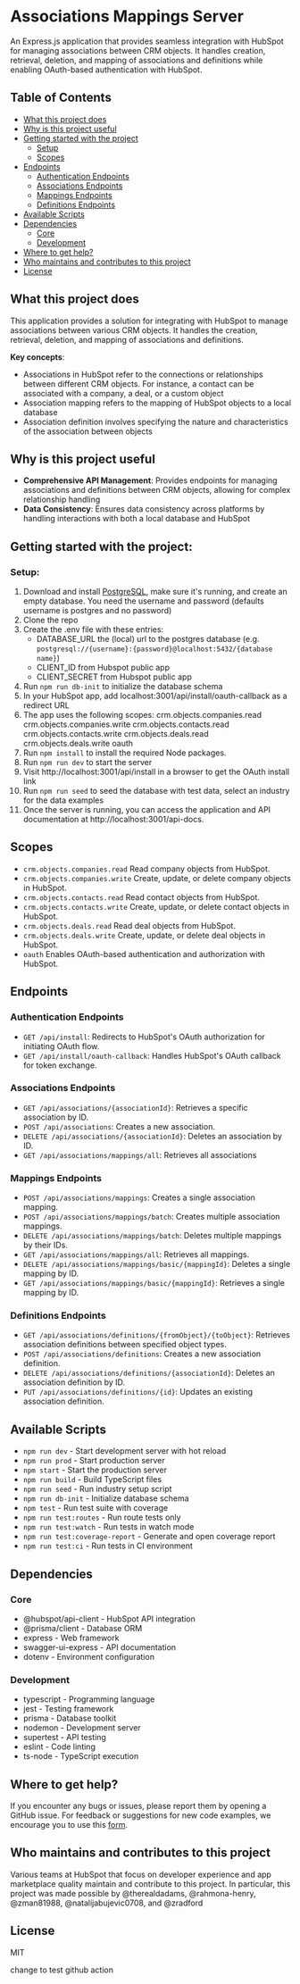 # Associations Mappings Server

An Express.js application that provides seamless integration with HubSpot for managing associations between CRM objects. It handles creation, retrieval, deletion, and mapping of associations and definitions while enabling OAuth-based authentication with HubSpot.

## Table of Contents
- [What this project does](#what-this-project-does)
- [Why is this project useful](#why-is-this-project-useful)
- [Getting started with the project](#getting-started-with-the-project)
  - [Setup](#setup)
  - [Scopes](#scopes)
- [Endpoints](#endpoints)
  - [Authentication Endpoints](#authentication-endpoints)
  - [Associations Endpoints](#associations-endpoints)
  - [Mappings Endpoints](#mappings-endpoints)
  - [Definitions Endpoints](#definitions-endpoints)
- [Available Scripts](#available-scripts)
- [Dependencies](#dependencies)
  - [Core](#core)
  - [Development](#development)
- [Where to get help?](#where-to-get-help)
- [Who maintains and contributes to this project](#who-maintains-and-contributes-to-this-project)
- [License](#license)

## What this project does

This application provides a solution for integrating with HubSpot to manage associations between various CRM objects. It handles the creation, retrieval, deletion, and mapping of associations and definitions.

**Key concepts**:
- Associations in HubSpot refer to the connections or relationships between different CRM objects. For instance, a contact can be associated with a company, a deal, or a custom object
- Association mapping refers to the mapping of HubSpot objects to a local database
- Association definition involves specifying the nature and characteristics of the association between objects

## Why is this project useful

- **Comprehensive API Management**: Provides endpoints for managing associations and definitions between CRM objects, allowing for complex relationship handling
- **Data Consistency**: Ensures data consistency across platforms by handling interactions with both a local database and HubSpot

 ## Getting started with the project:

### Setup:

1. Download and install [PostgreSQL](https://www.postgresql.org/download/), make sure it's running, and create an empty database. You need the username and password (defaults username is postgres and no password)
2. Clone the repo
3. Create the .env file with these entries:
   - DATABASE_URL the (local) url to the postgres database (e.g. `postgresql://{username}:{password}@localhost:5432/{database name}`)
   - CLIENT_ID from Hubspot public app
   - CLIENT_SECRET from Hubspot public app
4. Run `npm run db-init` to initialize the database schema
5. In your HubSpot app, add localhost:3001/api/install/oauth-callback as a redirect URL
6. The app uses the following scopes: crm.objects.companies.read crm.objects.companies.write crm.objects.contacts.read crm.objects.contacts.write crm.objects.deals.read crm.objects.deals.write oauth
7. Run `npm install` to install the required Node packages.
8. Run `npm run dev` to start the server
9. Visit http://localhost:3001/api/install in a browser to get the OAuth install link
10. Run `npm run seed` to seed the database with test data, select an industry for the data examples
11. Once the server is running, you can access the application and API documentation at http://localhost:3001/api-docs.

## Scopes

- `crm.objects.companies.read` Read company objects from HubSpot.
- `crm.objects.companies.write` Create, update, or delete company objects in HubSpot.
- `crm.objects.contacts.read` Read contact objects from HubSpot.
- `crm.objects.contacts.write` Create, update, or delete contact objects in HubSpot.
- `crm.objects.deals.read` Read deal objects from HubSpot.
- `crm.objects.deals.write` Create, update, or delete deal objects in HubSpot.
- `oauth` Enables OAuth-based authentication and authorization with HubSpot.

## Endpoints

### Authentication Endpoints
- `GET /api/install`: Redirects to HubSpot's OAuth authorization for initiating OAuth flow.
- `GET /api/install/oauth-callback`: Handles HubSpot's OAuth callback for token exchange.

### Associations Endpoints
- `GET /api/associations/{associationId}`: Retrieves a specific association by ID.
- `POST /api/associations`: Creates a new association.
- `DELETE /api/associations/{associationId}`: Deletes an association by ID.
- `GET /api/associations/mappings/all`: Retrieves all associations

### Mappings Endpoints
- `POST /api/associations/mappings`: Creates a single association mapping.
- `POST /api/associations/mappings/batch`: Creates multiple association mappings.
- `DELETE /api/associations/mappings/batch`: Deletes multiple mappings by their IDs.
- `GET /api/associations/mappings/all`: Retrieves all mappings.
- `DELETE /api/associations/mappings/basic/{mappingId}`: Deletes a single mapping by ID.
- `GET /api/associations/mappings/basic/{mappingId}`: Retrieves a single mapping by ID.

### Definitions Endpoints
- `GET /api/associations/definitions/{fromObject}/{toObject}`: Retrieves association definitions between specified object types.
- `POST /api/associations/definitions`: Creates a new association definition.
- `DELETE /api/associations/definitions/{associationId}`: Deletes an association definition by ID.
- `PUT /api/associations/definitions/{id}`: Updates an existing association definition.

## Available Scripts
- `npm run dev` - Start development server with hot reload
- `npm run prod` - Start production server
- `npm start` - Start the production server
- `npm run build` - Build TypeScript files
- `npm run seed` - Run industry setup script
- `npm run db-init` - Initialize database schema
- `npm test` - Run test suite with coverage
- `npm run test:routes` - Run route tests only
- `npm run test:watch` - Run tests in watch mode
- `npm run test:coverage-report` - Generate and open coverage report
- `npm run test:ci` - Run tests in CI environment

## Dependencies
### Core
- @hubspot/api-client - HubSpot API integration
- @prisma/client - Database ORM
- express - Web framework
- swagger-ui-express - API documentation
- dotenv - Environment configuration

### Development
- typescript - Programming language
- jest - Testing framework
- prisma - Database toolkit
- nodemon - Development server
- supertest - API testing
- eslint - Code linting
- ts-node - TypeScript execution

## Where to get help?
If you encounter any bugs or issues, please report them by opening a GitHub issue. For feedback or suggestions for new code examples, we encourage you to use this [form](https://survey.hsforms.com/1RT0f09LSTHuflzNtMbr2jA96it).

## Who maintains and contributes to this project
Various teams at HubSpot that focus on developer experience and app marketplace quality maintain and contribute to this project. In particular, this project was made possible by @therealdadams, @rahmona-henry, @zman81988, @natalijabujevic0708, and @zradford

## License
MIT

change to test github action
